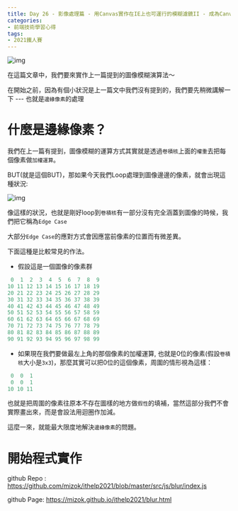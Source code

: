 ```yaml
---
title: Day 26 - 影像處理篇 - 用Canvas實作在IE上也可運行的模糊濾鏡II - 成為Canvas Ninja ～ 理解2D渲染的精髓
categories: 
- 前端技術學習心得
tags:
- 2021鐵人賽
---
```


![img](https://i.imgur.com/Nw30hOS.jpg)

在這篇文章中，我們要來實作上一篇提到的圖像模糊演算法～

在開始之前，因為有個小狀況是上一篇文中我們沒有提到的，我們要先稍微講解一下 --- 也就是`邊緣像素`的處理

# 什麼是邊緣像素？

我們在上一篇有提到，圖像模糊的運算方式其實就是透過`卷積核`上面的`權重`去把每個像素做`加權運算`。

BUT(就是這個BUT)，那如果今天我們Loop處理到圖像邊邊的像素，就會出現這種狀況:

![img](https://i.imgur.com/0TpB8m0.jpg)

像這樣的狀況，也就是剛好loop到`卷積核`有一部分沒有完全涵蓋到圖像的時候，我們把它稱為`Edge Case`

大部分`Edge Case`的應對方式會因應當前像素的位置而有微差異。

下面這種是比較常見的作法。

-  假設這是一個圖像的像素群

````javascript
 0  1  2  3  4  5  6  7  8  9
10 11 12 13 14 15 16 17 18 19
20 21 22 23 24 25 26 27 28 29
30 31 32 33 34 35 36 37 38 39
40 41 42 43 44 45 46 47 48 49
50 51 52 53 54 55 56 57 58 59
60 61 62 63 64 65 66 67 68 69
70 71 72 73 74 75 76 77 78 79
80 81 82 83 84 85 86 87 88 89
90 91 92 93 94 95 96 97 98 99

````

- 如果現在我們要做最左上角的那個像素的加權運算, 也就是0位的像素(假設`卷積核`大小是`3x3`)，那麼其實可以把0位的這個像素，周圍的情形視為這樣：

````javascript
 0  0  1
 0  0  1
10 10 11
````

也就是把周圍的像素往原本不存在圖樣的地方做`假性`的填補，當然這部分我們不會實際畫出來，而是會設法用迴圈作加減。


這麼一來，就能最大限度地解決`邊緣像素`的問題。


# 開始程式實作

github Repo : https://github.com/mizok/ithelp2021/blob/master/src/js/blur/index.js

github Page:  https://mizok.github.io/ithelp2021/blur.html






